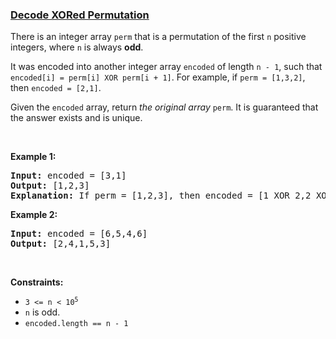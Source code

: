 ### [Decode XORed Permutation](https://leetcode.com/problems/decode-xored-permutation)

<p>There is an integer array <code>perm</code> that is a permutation of the first <code>n</code> positive integers, where <code>n</code> is always <strong>odd</strong>.</p>

<p>It was encoded into another integer array <code>encoded</code> of length <code>n - 1</code>, such that <code>encoded[i] = perm[i] XOR perm[i + 1]</code>. For example, if <code>perm = [1,3,2]</code>, then <code>encoded = [2,1]</code>.</p>

<p>Given the <code>encoded</code> array, return <em>the original array</em> <code>perm</code>. It is guaranteed that the answer exists and is unique.</p>

<p>&nbsp;</p>
<p><strong class="example">Example 1:</strong></p>

<pre>
<strong>Input:</strong> encoded = [3,1]
<strong>Output:</strong> [1,2,3]
<strong>Explanation:</strong> If perm = [1,2,3], then encoded = [1 XOR 2,2 XOR 3] = [3,1]
</pre>

<p><strong class="example">Example 2:</strong></p>

<pre>
<strong>Input:</strong> encoded = [6,5,4,6]
<strong>Output:</strong> [2,4,1,5,3]
</pre>

<p>&nbsp;</p>
<p><strong>Constraints:</strong></p>

<ul>
	<li><code>3 &lt;= n &lt;&nbsp;10<sup>5</sup></code></li>
	<li><code>n</code>&nbsp;is odd.</li>
	<li><code>encoded.length == n - 1</code></li>
</ul>
